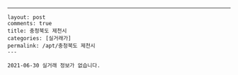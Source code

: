 ---
    layout: post
    comments: true
    title: 충청북도 제천시
    categories: [실거래가]
    permalink: /apt/충청북도 제천시
    ---

    2021-06-30 실거래 정보가 없습니다.

    
